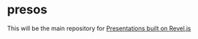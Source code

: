 # presos

This will be the main repository for [Presentations built on Revel.js](http://reveljs.com)